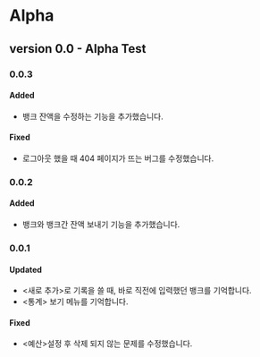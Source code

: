 # Alpha
## version 0.0 - Alpha Test
### 0.0.3
#### Added
- 뱅크 잔액을 수정하는 기능을 추가했습니다.
#### Fixed
- 로그아웃 했을 때 404 페이지가 뜨는 버그를 수정했습니다.

### 0.0.2
#### Added
- 뱅크와 뱅크간 잔액 보내기 기능을 추가했습니다.

### 0.0.1
#### Updated
- <새로 추가>로 기록을 쓸 때, 바로 직전에 입력했던 뱅크를 기억합니다.
- <통계> 보기 메뉴를 기억합니다.
#### Fixed
- <예산>설정 후 삭제 되지 않는 문제를 수정했습니다.
